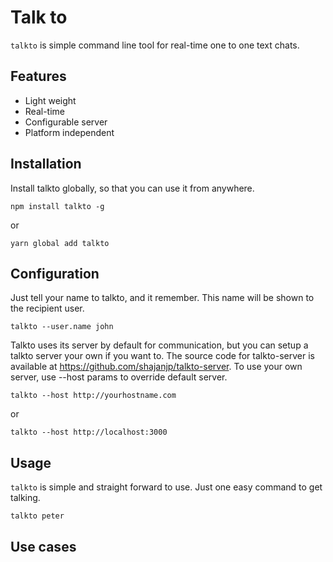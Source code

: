 # Talk to
`talkto` is simple command line tool for real-time one to one text chats.

## Features
  * Light weight
  * Real-time
  * Configurable server
  * Platform independent

## Installation
Install talkto globally, so that you can use it from anywhere.

`npm install talkto -g`

or

`yarn global add talkto`

## Configuration
Just tell your name to talkto, and it remember. This name will be shown to the recipient user.

`talkto --user.name john`

Talkto uses its server by default for communication, but you can setup a talkto server your own if you want to. 
The source code for talkto-server is available at https://github.com/shajanjp/talkto-server. 
To use your own server, use --host params to override default server.

`talkto --host http://yourhostname.com`

or 

`talkto --host http://localhost:3000`


## Usage
`talkto` is simple and straight forward to use.
Just one easy command to get talking.

`talkto peter`

## Use cases
